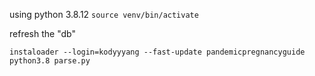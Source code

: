 using python 3.8.12
`source venv/bin/activate`

refresh the "db"
```
instaloader --login=kodyyyang --fast-update pandemicpregnancyguide
python3.8 parse.py
```